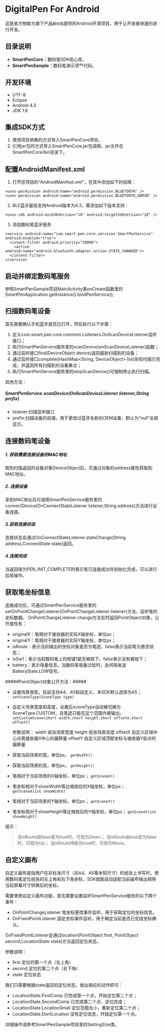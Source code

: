 # DigitalPen For Android
这是易方物联为旗下产品```数码笔```提供的Android开源项目，用于让开发者快速的进行开发。

## 目录说明 ##
- <b>SmartPenCore：</b>数码笔SDK核心库。
- <b>SmartPenSample：</b>数码笔演示项⺫代码。

## 开发环境 ##
- UTF-8
- Eclipse
- Android 4.3
- JDK 1.6

## 集成SDK方式 ##
1. 使用项目依赖的方式导入SmartPenCore项目。
2. 引用jar包的方式导入SmartPenCore.jar包调用，jar文件在SmartPenCore/bin目录下。

## 配置AndroidManifest.xml ##
1. 打开您项目的“AndroidManifest.xml”，在其中添加如下的权限：
``` 
<uses-permission android:name="android.permission.BLUETOOTH" />
<uses-permission android:name="android.permission.BLUETOOTH_ADMIN" />
```


2. BLE蓝牙最低支持Android版本为4.3，需添加如下版本支持：
```
<uses-sdk android:minSdkVersion="18" android:targetSdkVersion="18" />
```


3. 添加数码笔蓝牙服务
```
<service android:name="com.smart.pen.core.services.SmartPenService" android:enabled="true">
  <intent-filter android:priority="10000">  
    <action android:name="android.bluetooth.adapter.action.STATE_CHANGED"/>  
  </intent-filter>
</service>
```

## 启动并绑定数码笔服务 ##
参照SmartPenSample项目MainActivity类onCreate函数里的SmartPenApplication.getInstance().bindPenService();

## 扫描数码笔设备 ##
首先需要确认手机蓝牙是否已打开，然后执行以下步骤：

1. 定义com.smart.pen.core.common.Listeners.OnScanDeviceListener监听接口；
2. 执行SmartPenService服务里的scanDevice(onScanDeviceListener)函数；
3. 通过监听接口find(DeviceObject device)返回最新扫描到的设备；
4. 通过监听接口complete(HashMap<String, DeviceObject> list)告知扫描已完成，并返回所有扫描到的设备集合；
5. 执行SmartPenService服务里的stopScanDevice()可强制停止执行扫描。

其他方法：
##### SmartPenService.scanDevice(OnScanDeviceListener listener,String prefix) #####
- listener:扫描监听接口
- prefix:扫描设备的前缀，用于更改过蓝牙名称的OEM设备，默认为“null”全部显示。

## 连接数码笔设备 ##
##### 1. 获取需要连接设备的MAC地址 #####
取到扫描返回的设备对象DeviceObject后，可通过对象的address属性获取到MAC地址。

##### 2. 连接设备 #####
拿到MAC地址后可调用SmartPenService服务里的connectDevice(OnConnectStateListener listener,String address)方法进行设备连接。

##### 3.获取连接状态 #####
连接状态会通过OnConnectStateListener.stateChange(String address,ConnectState state)返回。

##### 4.连接完成 #####
当返回值为PEN_INIT_COMPLETE时表示笔已连接成功并初始化完成，可以进行后续操作。

## 获取笔坐标信息 ##
连接成功后，可通过SmartPenService服务里的setOnPointChangeListener(OnPointChangeListener listener)方法，监听笔的坐标数据。
OnPointChangeListener.change方法实时返回PointObject对象，公开属性有：

- originalX：笔相对于接收器的实际X轴坐标，单位px；
- originalY：笔相对于接收器的实际Y轴坐标，单位px；
- isRoute：表示当前输出的坐标对象是否为笔迹，false表示当前笔为悬空状态；
- isSw1：表示当前数码笔上的按键1是否被按下，false表示没有被按下；
- battery：表示电量信息。当数码笔电量过低时，会间隔发送BatteryState.LOW信号。

#####PointObject对象公开方法：#####
- 设置场景类型，目前支持A4、A5和自定义，本SDK默认选择为A5；
``` setSceneType(SceneType type) ```
	
- 自定义场景宽度和高度，设置后sceneType自动被切换为SceneType.CUSTOM，且笔迹只能在这个范围内被输出。
``` setCustomScene(short width,short height,short offsetX,short offsetY) ```

	参数说明：
	width		纸张场景宽度
	height		纸张场景高度
	offsetX		自定义区域中心点离接收器X中心的偏移量
	offsetY		自定义区域顶部坐标与接收器Y起点的偏移量

- 获取当前场景的宽，单位px。
``` getWidth() ```
		
- 获取当前场景的高，单位px。
``` getHeight() ```
	
- 笔相对于当前场景的X轴坐标，单位px；
``` getSceneX() ```

- 笔坐标相对于showWidth等比缩放后的X轴坐标，单位px；	
``` getSceneX(int showWidth) ```
	
- 笔相对于当前场景的Y轴坐标，单位px；
``` getSceneY() ```
	
- 笔坐标相对于showHeight等比缩放后的Y轴坐标，单位px；
``` getSceneY(int showHeight) ```
	

提示：
> 当isRoute由false变为true时，可视为Down；
> 当isRoute由true变为false时，可视为Up；
> 当isRoute持续为true时，可视为Move。

## 自定义画布 ##
自定义画布是指用户在非标准尺寸（非A4、A5等未知尺寸）的纸张上书写时，使用数码笔定位纸张的左上角和右下角坐标，SDK就能自动适配当前画布输出按照当前屏幕尺寸转换后的坐标。


需要使用自定义画布功能，首先需要设置监听SmartPenService服务的以下两个事件：

- OnPointChangeListener 笔坐标更改事件监听，用于获取定位的坐标信息。
- OnFixedPointListener 固定坐标事件监听，用于确定当前是否已完成坐标确认。

OnFixedPointListener会通过location(PointObject first, PointObject second,LocationState state)方法返回定位状态。

参数说明：

- first		定位的第一个点（左上角）
- second	定位的第二个点（右下角）
- state		定位状态

我们只需要根据state返回的定位状态，做出相应的动作即可：

- LocationState.FirstComp		已完成第一个点，开始定位第二个点；
- LocationState.SecondComp	已完成第二个点，定位完成；
- LocationState.LocationSmall	定位范围太小，重新定位第二个点；
- LocationState.DontLocation	没有定位信息，开始定位第一个点。

详细操作请参考SmartPenSample项目里的SettingSize类。